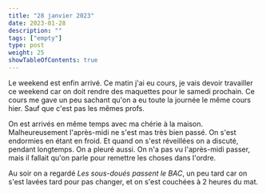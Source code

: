 ```yaml
---
title: "28 janvier 2023"
date: 2023-01-28
description: ""
tags: ["empty"]
type: post
weight: 25
showTableOfContents: true
---
```


Le weekend est enfin arrivé. Ce matin j'ai eu cours, je vais devoir travailler ce weekend car on doit rendre des maquettes pour le samedi prochain. Ce cours me gave un peu sachant qu'on a eu toute la journée le même cours hier. Sauf que c'est pas les mêmes profs.

On est arrivés en même temps avec ma chérie à la maison. Malheureusement l'après-midi ne s'est mas très bien passé. On s'est endormies en étant en froid. Et quand on s'est réveillées on a discuté, pendant longtemps. On a pleuré aussi. On n'a pas vu l'après-midi passer, mais il fallait qu'on parle pour remettre les choses dans l'ordre.

Au soir on a regardé *Les sous-doués passent le BAC*, un peu tard car on s'est lavées tard pour pas changer, et on s'est couchées à 2 heures du mat.